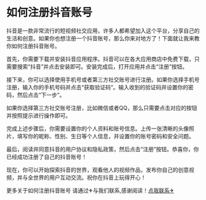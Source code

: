 # 如何注册抖音账号

抖音是一款非常流行的短视频社交应用，许多人都希望加入这个平台，分享自己的生活和创意。如果你也想注册一个抖音账号，那么你来对地方了！下面就让我来教你如何注册抖音账号。

首先，你需要下载并安装抖音应用程序。抖音可以在各大应用商店中免费下载，只需要搜索“抖音”并点击安装即可。安装完成后，打开应用并点击“注册”按钮。

接下来，你可以选择使用手机号或者第三方社交账号进行注册。如果你选择手机号注册，输入你的手机号码并点击“获取验证码”。输入收到的验证码并设置你的密码，然后点击“下一步”。

如果你选择第三方社交账号注册，比如微信或者QQ，那么只需要点击对应的按钮并按照提示进行操作即可。

完成上述步骤后，你需要设置你的个人资料和账号信息。上传一张清晰的头像照片，填写你的昵称、性别、生日等个人信息，并设置你的账号密码和安全问题。

最后，阅读并同意抖音的用户协议和隐私政策，然后点击“注册”按钮。恭喜你，你已经成功注册了自己的抖音账号！

现在，你可以开始探索抖音的世界，观看他人的视频作品，发布你自己的创意视频，并与全世界的用户互动交流。祝你在抖音上玩得开心！

更多关于如何注册抖音账号 请通过✈与我们联系,感谢阅读！[点我联系✈](https://wiki.G208.com)